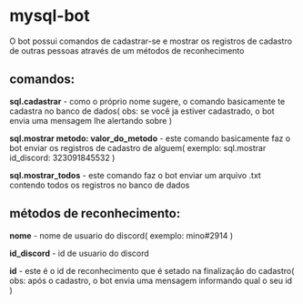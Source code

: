 # mysql-bot
O bot possui comandos de cadastrar-se e mostrar os registros de cadastro de outras pessoas através de um métodos de reconhecimento

## comandos: 
**sql.cadastrar** - como o próprio nome sugere, o comando basicamente te cadastra no banco de dados( obs: se você ja estiver cadastrado, o bot envia uma mensagem lhe alertando sobre )

**sql.mostrar metodo: valor_do_metodo** - este comando basicamente faz o bot enviar os registros de cadastro de alguem( exemplo: sql.mostrar id_discord: 323091845532 )

**sql.mostrar_todos** - este comando faz o bot enviar um arquivo .txt contendo todos os registros no banco de dados
  
## métodos de reconhecimento:
**nome** - nome de usuario do discord( exemplo: mino#2914 )

**id_discord** - id de usuario do discord

**id** - este é o id de reconhecimento que é setado na finalização do cadastro( obs: após o cadastro, o bot envia uma mensagem informando qual o seu id )
